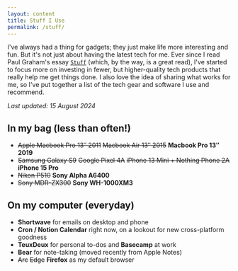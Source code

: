 ```yaml
---
layout: content
title: Stuff I Use
permalink: /stuff/
---
```


I've always had a thing for gadgets; they just make life more interesting and fun. But it's not just about having the latest tech for me. Ever since I read Paul Graham's essay [`Stuff`](http://www.paulgraham.com/stuff.html) (which, by the way, is a great read), I've started to focus more on investing in fewer, but higher-quality tech products that really help me get things done. I also love the idea of sharing what works for me, so I've put together a list of the tech gear and software I use and recommend.

_Last updated: 15 August 2024_

## In my bag (less than often!)

-   ~~Apple Macbook Pro 13″ 2011~~ ~~Macbook Air 13″ 2015~~ **Macbook Pro 13″ 2019**
-   ~~Samsung Galaxy S9~~ ~~Google Pixel 4A~~ ~~iPhone 13 Mini + Nothing Phone 2A~~ **iPhone 15 Pro**
-   ~~Nikon P510~~ **Sony Alpha A6400**
-   ~~Sony MDR-ZX300~~ **Sony WH-1000XM3**

## On my computer (everyday)

- **Shortwave** for emails on desktop and phone
- **Cron / Notion Calendar** right now, on a lookout for new cross-platform goodness
- **TeuxDeux** for personal to-dos and **Basecamp** at work
- **Bear** for note-taking (moved recently from Apple Notes)
- ~~Arc~~ ~~Edge~~ **Firefox** as my default browser

